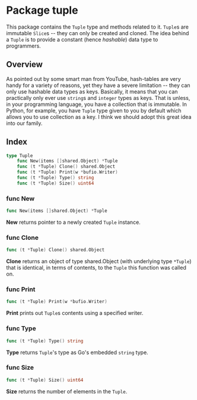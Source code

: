 # Package tuple

This package contains the `Tuple` type and methods related to it. `Tuple`s are
immutable `Slice`s -- they can only be created and cloned. The idea behind a
`Tuple` is to provide a constant (hence *hashable*) data type to programmers.



## Overview

As pointed out by some smart man from YouTube, hash-tables are very handy for a
variety of reasons, yet they have a severe limitation -- they can only use
hashable data types as keys. Basically, it means that you can practically only
ever use `string`s and `integer` types as keys. That is unless, in your
programming language, you have a collection that is immutable. In Python, for
example, you have `Tuple` type given to you by default which allows you to use
collection as a key. I think we should adopt this great idea into our family.



## Index

```go
type Tuple
    func New(items []shared.Object) *Tuple
    func (t *Tuple) Clone() shared.Object
    func (t *Tuple) Print(w *bufio.Writer)
    func (t *Tuple) Type() string
    func (t *Tuple) Size() uint64
```


### func New

```go
func New(items []shared.Object) *Tuple
```

**New** returns pointer to a newly created `Tuple` instance.


### func Clone

```go
func (t *Tuple) Clone() shared.Object
```

**Clone** returns an object of type shared.Object (with underlying type
`*Tuple`) that is identical, in terms of contents, to the `Tuple` this function
was called on.


### func Print

```go
func (t *Tuple) Print(w *bufio.Writer)
```

**Print** prints out `Tuple`s contents using a specified writer.


### func Type

```go
func (t *Tuple) Type() string
```

**Type** returns `Tuple`'s type as Go's embedded `string` type.


### func Size

```go
func (t *Tuple) Size() uint64
```

**Size** returns the number of elements in the `Tuple`.